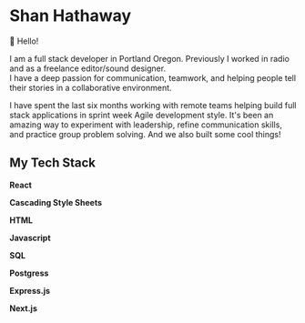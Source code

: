# Shan Hathaway

:wave: Hello!

I am a full stack developer in Portland Oregon. Previously I worked in radio and as a freelance editor/sound designer.  
I have a deep passion for communication, teamwork, and helping people tell their stories in a collaborative environment.

I have spent the last six months working with remote teams helping build full stack applications in sprint week Agile development style.
It's been an amazing way to experiment with leadership, refine communication skills, and practice group problem solving. And we also built some cool things!

## My Tech Stack
**React**

**Cascading Style Sheets**

**HTML**

**Javascript**

**SQL**

**Postgress**

**Express.js**

**Next.js**

